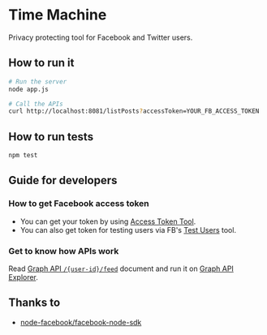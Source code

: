# Time Machine

Privacy protecting tool for Facebook and Twitter users.

## How to run it

```bash
# Run the server
node app.js

# Call the APIs
curl http://localhost:8081/listPosts?accessToken=YOUR_FB_ACCESS_TOKEN
```

## How to run tests

```bash
npm test
```

## Guide for developers

### How to get Facebook access token

* You can get your token by using [Access Token Tool](https://developers.facebook.com/tools/accesstoken/).
* You can also get token for testing users via FB's [Test Users](https://developers.facebook.com/apps/1806797062923375/roles/test-users/) tool.

### Get to know how APIs work

Read [Graph API `/{user-id}/feed`](https://developers.facebook.com/docs/graph-api/reference/v2.8/user/feed) document and run it on [Graph API Explorer](https://developers.facebook.com/tools-and-support/).

## Thanks to

* [node-facebook/facebook-node-sdk](https://github.com/node-facebook)
